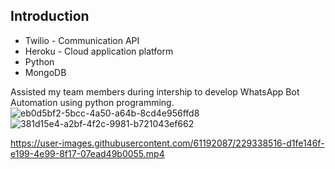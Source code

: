 ## Introduction

- Twilio - Communication API
- Heroku - Cloud application platform
- Python
- MongoDB

Assisted my team members during intership to develop WhatsApp Bot Automation using python programming.
![eb0d5bf2-5bcc-4a50-a64b-8cd4e956ffd8](https://user-images.githubusercontent.com/61192087/229338433-adc68cd1-cb71-4014-9525-93c23d4fad30.PNG)
![381d15e4-a2bf-4f2c-9981-b721043ef662](https://user-images.githubusercontent.com/61192087/229338463-e7df88c3-228d-4f16-a151-8356f73b98bf.PNG)

https://user-images.githubusercontent.com/61192087/229338516-d1fe146f-e199-4e99-8f17-07ead49b0055.mp4

